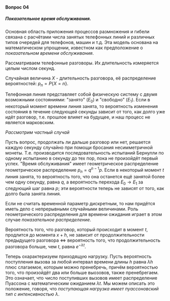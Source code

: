 #### Вопрос 04

##### Показательное время обслуживания.

Основная область приложения процессов размножения и гибели связана с расчётами числа занятых телефонных линий и различных типов очередей для телефонов, машин и т.д. Эта модель основана на математическом упрощении, известном как предположение о *показательном времени обслуживания*.

Рассматриваем телефонные разговоры. Их длительность измеряется целым числом секунд.

Случайная величина $X$ - длительность разговора, её распределение вероятностей: $p_n = P \{X=n\}$.

Телефонная линия представляет собой физическую систему с двумя возможными состояниями: "занято" ($E_0$) и "свободно" ($E_1$). Если в некоторый момент времени линия занята, то вероятность изменения состояния в течение следующей секунды зависит от того, как долго уже идёт разговор, т.е. прошлое влияет на будущее, и наш процесс не является марковским.

*Рассмотрим частный случай*

Пусть вопрос, продолжать ли дальше разговор или нет, решается каждую секунду случайно при помощи бросания несимметричной монеты. Т.е. производится последовательность испытаний Бернулли по одному испытанию в секунду до тех пор, пока не произойдёт первый успех. "Время обслуживания" имеет геометрическое распределение геометрическое распределение $p_n = q^{n-1} p$. Если в некоторый момент $t$ линия занята, то вероятность того, что она останется ещё занятой более чем одну секунду, равна $q$, а вероятность перехода $E_0 \rightarrow E_1$ за следующий шаг равна $p$; эти вероятности теперь не зависят от того, как долго была занята линия.

Если не считать временной параметр дискретным, то нам придётся иметь дело с непрерывными случайными величинами. Роль геометрического распределения для времени ожидания играет в этом случае *показательное распределение*.

Вероятность того, что разговор, который происходит в момент $t$, продлится до момента $x+h$, не зависит от продолжительности предыдущего разговора $\Leftrightarrow$ вероятность того, что продолжительность разговора больше, чем $t$, равна $e^{-\lambda t}$.

Теперь охарактеризуем приходящую нагрузку. Пусть вероятность поступления вызова за любой интервал времени длины $h$ равна $\lambda h$ плюс слагаемое, которым можно пренебречь, причём вероятностью того, что произойдёт два или больше выозовов, также пренебрегаем. Это означает, что число поступивших вызовов имеет распределение Пуассона с математическим ожиданием $\lambda t$. Мы можем описать это положение, говоря, что *поступающая нагрузка имеет пуассоновский тип с интенсивностью* $\lambda$.